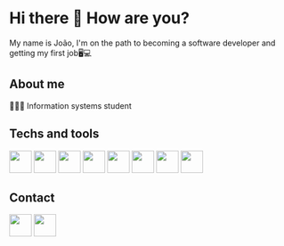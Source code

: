 # Hi there 👋 How are you?

My name is João, I'm on the path to becoming a software developer and getting my first job🖥💻

## About me 
👨🏻‍💻 Information systems student

## Techs and tools 
<img src="https://cdn.jsdelivr.net/gh/devicons/devicon/icons/laravel/laravel-original.svg" width="40" height="40"/>
<img src="https://cdn.jsdelivr.net/gh/devicons/devicon/icons/php/php-original.svg"width="40" height="40" >
<img src="https://cdn.jsdelivr.net/gh/devicons/devicon/icons/javascript/javascript-original.svg" width="40" height="40"/>
<img src="https://cdn.jsdelivr.net/gh/devicons/devicon/icons/typescript/typescript-original.svg" width="40" height="40"/>
<img src="https://cdn.jsdelivr.net/gh/devicons/devicon/icons/react/react-original.svg" width="40" height="40">
<img src="https://cdn.jsdelivr.net/gh/devicons/devicon/icons/firebase/firebase-plain.svg" width=40 height="40">
<img src="https://cdn.jsdelivr.net/gh/devicons/devicon/icons/nodejs/nodejs-original.svg" width=40 height="40">
<img src="https://cdn.jsdelivr.net/gh/devicons/devicon/icons/mysql/mysql-original.svg" width="40" height="40">

## Contact 
<a href="https://www.linkedin.com/in/joaomellod/"><img src="https://cdn.jsdelivr.net/gh/devicons/devicon/icons/linkedin/linkedin-original.svg" width="40" height="40"></a>
<a href="https://x.com/melloapenas"><img src="https://cdn.jsdelivr.net/gh/devicons/devicon/icons/twitter/twitter-original.svg" width="40" height="40"></a>